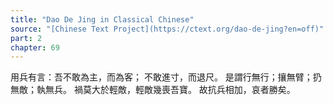 ```yaml
---
title: "Dao De Jing in Classical Chinese"
source: "[Chinese Text Project](https://ctext.org/dao-de-jing?en=off)"
part: 2
chapter: 69
---
```

用兵有言：吾不敢為主，而為客；
不敢進寸，而退尺。
是謂行無行；攘無臂；扔無敵；執無兵。
禍莫大於輕敵，輕敵幾喪吾寶。
故抗兵相加，哀者勝矣。